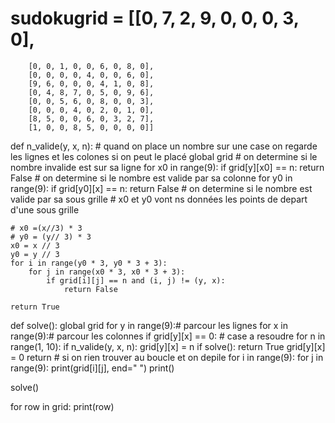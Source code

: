 # sudokugrid = [[0, 7, 2, 9, 0, 0, 0, 3, 0],
        [0, 0, 1, 0, 0, 6, 0, 8, 0],
        [0, 0, 0, 0, 4, 0, 0, 6, 0],
        [9, 6, 0, 0, 0, 4, 1, 0, 8],
        [0, 4, 8, 7, 0, 5, 0, 9, 6],
        [0, 0, 5, 6, 0, 8, 0, 0, 3],
        [0, 0, 0, 4, 0, 2, 0, 1, 0],
        [8, 5, 0, 0, 6, 0, 3, 2, 7],
        [1, 0, 0, 8, 5, 0, 0, 0, 0]]


def n_valide(y, x, n): # quand on place un nombre sur une case on regarde les lignes et les colones si on peut le placé
    global grid
    # on determine si le nombre invalide est sur sa ligne
    for x0 in range(9):
        if grid[y][x0] == n:
            return False
        # on determine si le nombre est valide par sa colonne
        for y0 in range(9):
            if grid[y0][x] == n:
                return False
        # on determine si le nombre est valide par sa sous grille
        # x0 et y0 vont ns données les points de depart d'une sous grille

    # x0 =(x//3) * 3
    # y0 = (y// 3) * 3
    x0 = x // 3
    y0 = y // 3
    for i in range(y0 * 3, y0 * 3 + 3):
        for j in range(x0 * 3, x0 * 3 + 3):
            if grid[i][j] == n and (i, j) != (y, x):
                return False

    return True


def solve():
    global grid
    for y in range(9):# parcour les lignes
        for x in range(9):# parcour les colonnes
            if grid[y][x] == 0: # case a resoudre
                for n in range(1, 10):
                    if n_valide(y, x, n):
                        grid[y][x] = n
                        if solve():
                            return True
                        grid[y][x] = 0
                return  # si on rien trouver au boucle et on depile
    for i in range(9):
        for j in range(9):
            print(grid[i][j], end=" ")
        print()


solve()

for row in grid:
    print(row)
